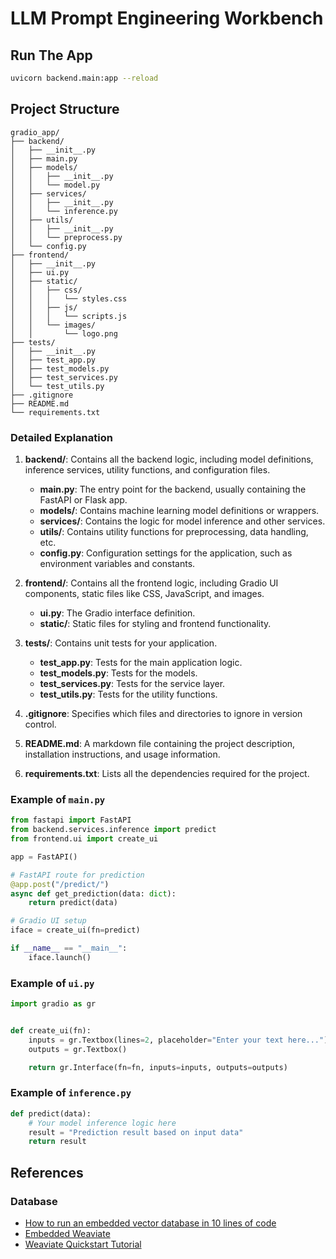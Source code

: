 # LLM Prompt Engineering Workbench

## Run The App

```bash
uvicorn backend.main:app --reload
```

## Project Structure

```text
gradio_app/
├── backend/
│   ├── __init__.py
│   ├── main.py
│   ├── models/
│   │   ├── __init__.py
│   │   └── model.py
│   ├── services/
│   │   ├── __init__.py
│   │   └── inference.py
│   ├── utils/
│   │   ├── __init__.py
│   │   └── preprocess.py
│   └── config.py
├── frontend/
│   ├── __init__.py
│   ├── ui.py
│   ├── static/
│   │   ├── css/
│   │   │   └── styles.css
│   │   ├── js/
│   │   │   └── scripts.js
│   │   └── images/
│   │       └── logo.png
├── tests/
│   ├── __init__.py
│   ├── test_app.py
│   ├── test_models.py
│   ├── test_services.py
│   └── test_utils.py
├── .gitignore
├── README.md
└── requirements.txt
```

### Detailed Explanation

1. **backend/**: Contains all the backend logic, including model definitions, inference services, utility functions, and configuration files.
    - **main.py**: The entry point for the backend, usually containing the FastAPI or Flask app.
    - **models/**: Contains machine learning model definitions or wrappers.
    - **services/**: Contains the logic for model inference and other services.
    - **utils/**: Contains utility functions for preprocessing, data handling, etc.
    - **config.py**: Configuration settings for the application, such as environment variables and constants.

2. **frontend/**: Contains all the frontend logic, including Gradio UI components, static files like CSS, JavaScript, and images.
    - **ui.py**: The Gradio interface definition.
    - **static/**: Static files for styling and frontend functionality.

3. **tests/**: Contains unit tests for your application.
    - **test_app.py**: Tests for the main application logic.
    - **test_models.py**: Tests for the models.
    - **test_services.py**: Tests for the service layer.
    - **test_utils.py**: Tests for the utility functions.

4. **.gitignore**: Specifies which files and directories to ignore in version control.

5. **README.md**: A markdown file containing the project description, installation instructions, and usage information.

6. **requirements.txt**: Lists all the dependencies required for the project.

### Example of `main.py`

```python
from fastapi import FastAPI
from backend.services.inference import predict
from frontend.ui import create_ui

app = FastAPI()

# FastAPI route for prediction
@app.post("/predict/")
async def get_prediction(data: dict):
    return predict(data)

# Gradio UI setup
iface = create_ui(fn=predict)

if __name__ == "__main__":
    iface.launch()
```

### Example of `ui.py`

```python
import gradio as gr


def create_ui(fn):
    inputs = gr.Textbox(lines=2, placeholder="Enter your text here...")
    outputs = gr.Textbox()

    return gr.Interface(fn=fn, inputs=inputs, outputs=outputs)
```

### Example of `inference.py`

```python
def predict(data):
    # Your model inference logic here
    result = "Prediction result based on input data"
    return result
```

## References

### Database

- [How to run an embedded vector database in 10 lines of code](https://weaviate.io/blog/embedded-local-weaviate/)
- [Embedded Weaviate](https://weaviate.io/developers/weaviate/installation/embedded)
- [Weaviate Quickstart Tutorial](https://weaviate.io/developers/weaviate/quickstart)